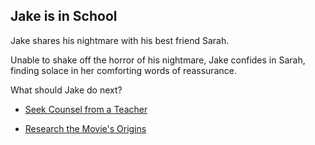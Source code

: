 ## Jake is in School

Jake shares his nightmare with his best friend Sarah.

Unable to shake off the horror of his nightmare, Jake confides in Sarah, finding solace in her comforting words of reassurance.

What should Jake do next?

- [Seek Counsel from a Teacher](../school-options/teacher-advice.md)
  
- [Research the Movie's Origins](../school-options/research.md)
